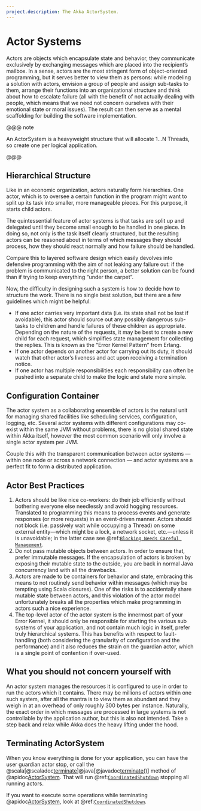 ```yaml
---
project.description: The Akka ActorSystem.
---
```

# Actor Systems

Actors are objects which encapsulate state and behavior, they communicate
exclusively by exchanging messages which are placed into the recipient’s
mailbox. In a sense, actors are the most stringent form of object-oriented
programming, but it serves better to view them as persons: while modeling a
solution with actors, envision a group of people and assign sub-tasks to them,
arrange their functions into an organizational structure and think about how to
escalate failure (all with the benefit of not actually dealing with people,
which means that we need not concern ourselves with their emotional state or
moral issues). The result can then serve as a mental scaffolding for building
the software implementation.

@@@ note

An ActorSystem is a heavyweight structure that will allocate 1…N Threads,
so create one per logical application.

@@@

## Hierarchical Structure

Like in an economic organization, actors naturally form hierarchies. One actor,
which is to oversee a certain function in the program might want to split up
its task into smaller, more manageable pieces. For this purpose, it starts child
actors.

The quintessential feature of actor systems is that tasks are split up and
delegated until they become small enough to be handled in one piece. In doing
so, not only is the task itself clearly structured, but the resulting actors
can be reasoned about in terms of which messages they should process, how they
should react normally and how failure should be handled.

Compare this to layered software design which easily devolves into defensive
programming with the aim of not leaking any failure out: if the problem is
communicated to the right person, a better solution can be found than if
trying to keep everything “under the carpet”.

Now, the difficulty in designing such a system is how to decide how to
structure the work. There is no single best solution, but there are a few
guidelines which might be helpful:

 * If one actor carries very important data (i.e. its state shall not be lost
   if avoidable), this actor should source out any possibly dangerous sub-tasks
   to children and handle failures of these children as appropriate. Depending on
   the nature of the requests, it may be best to create a new child for each request, 
   which simplifies state management for collecting the replies. This is known as the
   “Error Kernel Pattern” from Erlang.
 * If one actor depends on another actor for carrying out its duty, it should
   watch that other actor’s liveness and act upon receiving a termination
   notice.
 * If one actor has multiple responsibilities each responsibility can often be pushed
   into a separate child to make the logic and state more simple.

## Configuration Container

The actor system as a collaborating ensemble of actors is the natural unit for
managing shared facilities like scheduling services, configuration, logging,
etc. Several actor systems with different configurations may co-exist within the
same JVM without problems, there is no global shared state within Akka itself,
however the most common scenario will only involve a single actor system per JVM.

Couple this with the transparent communication between actor systems — within one
node or across a network connection — and actor systems are a perfect fit to form
a distributed application.

## Actor Best Practices

 1. Actors should be like nice co-workers: do their job efficiently without
    bothering everyone else needlessly and avoid hogging resources. Translated
    to programming this means to process events and generate responses (or more
    requests) in an event-driven manner. Actors should not block (i.e. passively
    wait while occupying a Thread) on some external entity—which might be a
    lock, a network socket, etc.—unless it is unavoidable; in the latter case
    see @ref:[`Blocking Needs Careful Management`](../typed/dispatchers.md#blocking-management).
 2. Do not pass mutable objects between actors. In order to ensure that, prefer
    immutable messages. If the encapsulation of actors is broken by exposing
    their mutable state to the outside, you are back in normal Java concurrency
    land with all the drawbacks.
 3. Actors are made to be containers for behavior and state, embracing this
    means to not routinely send behavior within messages (which may be tempting
    using Scala closures). One of the risks is to accidentally share mutable
    state between actors, and this violation of the actor model unfortunately
    breaks all the properties which make programming in actors such a nice
    experience.
 4. The top-level actor of the actor system is the innermost part of your 
    Error Kernel, it should only be responsible for starting the various 
    sub systems of your application, and not contain much logic in itself, 
    prefer truly hierarchical systems. This has benefits with
    respect to fault-handling (both considering the granularity of configuration
    and the performance) and it also reduces the strain on the guardian actor,
    which is a single point of contention if over-used.

## What you should not concern yourself with

An actor system manages the resources it is configured to use in order to run
the actors which it contains. There may be millions of actors within one such
system, after all the mantra is to view them as abundant and they weigh in at
an overhead of only roughly 300 bytes per instance. Naturally, the exact order
in which messages are processed in large systems is not controllable by the
application author, but this is also not intended. Take a step back and relax
while Akka does the heavy lifting under the hood.

## Terminating ActorSystem

When you know everything is done for your application, you can have the user guardian
 actor stop, or call the @scala[@scaladoc[terminate](akka.actor.typed.ActorSystem#terminate():Unit)]@java[@javadoc[terminate()](akka.actor.typed.ActorSystem#terminate())] method of @apidoc[ActorSystem](typed.ActorSystem). That will run @ref:[`CoordinatedShutdown`](../coordinated-shutdown.md)
stopping all running actors.

If you want to execute some operations while terminating @apidoc[ActorSystem](typed.ActorSystem),
look at @ref:[`CoordinatedShutdown`](../coordinated-shutdown.md).
